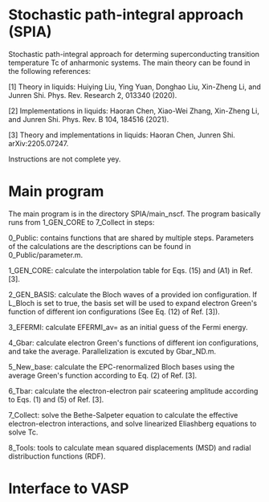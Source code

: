 # Stochastic path-integral approach (SPIA)
Stochastic path-integral approach for determing superconducting transition temperature Tc of anharmonic systems.
The main theory can be found in the following references:

  [1] Theory in liquids: Huiying Liu, Ying Yuan, Donghao Liu, Xin-Zheng Li, and Junren Shi. Phys. Rev. Research 2, 013340 (2020). 

  [2] Implementations in liquids: Haoran Chen, Xiao-Wei Zhang, Xin-Zheng Li, and Junren Shi. Phys. Rev. B 104, 184516 (2021).

  [3] Theory and implementations in liquids: Haoran Chen, Junren Shi. arXiv:2205.07247.

Instructions are not complete yey.

# Main program
The main program is in the directory SPIA/main_nscf. 
The program basically runs from 1_GEN_CORE to 7_Collect in steps:

0_Public: contains functions that are shared by multiple steps. 
Parameters of the calculations are the descriptions can be found in 0_Public/parameter.m.

1_GEN_CORE: calculate the interpolation table for Eqs. (15) and (A1) in Ref. [3]. 

2_GEN_BASIS: calculate the Bloch waves of a provided ion configuration. If L_Bloch is set to true, the basis set will be used to expand electron Green's function of different ion configurations (See Eq. (12) of Ref. [3]).

3_EFERMI: calculate EFERMI_av=<Ef> as an initial guess of the Fermi energy.

4_Gbar: calculate electron Green's functions of different ion configurations, and take the average. Parallelization is excuted by Gbar_ND.m.

5_New_base: calculate the EPC-renormalized Bloch bases using the average Green's function according to Eq. (2) of Ref. [3].

6_Tbar: calculate the electron-electron pair scateering amplitude according to Eqs. (1) and (5) of Ref. [3].

7_Collect: solve the Bethe-Salpeter equation to calculate the effective electron-electron interactions, and solve linearized Eliashberg equations to solve Tc.

8_Tools: tools to calculate mean squared displacements (MSD) and radial distribuction functions (RDF).

# Interface to VASP
